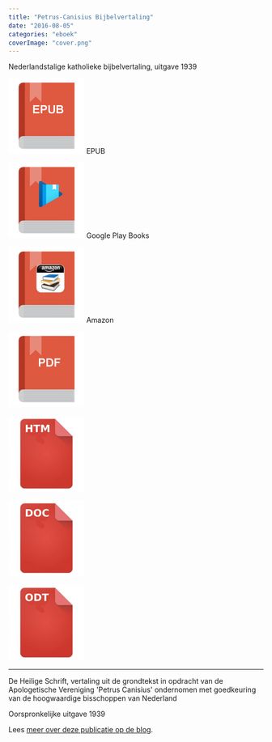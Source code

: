 ```yaml
---
title: "Petrus-Canisius Bijbelvertaling"
date: "2016-08-05"
categories: "eboek"
coverImage: "cover.png"
---
```


Nederlandstalige katholieke bijbelvertaling, uitgave 1939

<!--more-->

[![e-book-epub](images/e-book-epub-150x150.png)](https://storage.googleapis.com/geloven-leren/books/De%20Bijbel%20-%20Petrus%20Canisiusvertaling%20-%20Onbekend.epub) EPUB

[![e-book-google-play](images/e-book-google-play-150x150.png)](https://play.google.com/store/books/details/N_N_De_Heilige_Schrift?id=xiDaDAAAQBAJ) Google Play Books

[![e-book-amazon](images/e-book-amazon-150x150.png)](https://www.amazon.nl/dp/B01JVS6S52) Amazon

[![e-book-pdf](images/e-book-pdf-150x150.png)](https://storage.googleapis.com/geloven-leren/books/canisius.pdf)

[![htm-document](images/htm-document-150x150.png)](https://storage.googleapis.com/geloven-leren/books/canisius.html)

[![doc-document](images/doc-document-150x150.png)](https://storage.googleapis.com/geloven-leren/books/canisius.doc)

[![odt-document](images/odt-document-150x150.png)](https://storage.googleapis.com/geloven-leren/books/canisius.odt)

* * *

De Heilige Schrift, vertaling uit de grondtekst in opdracht van de Apologetische Vereniging 'Petrus Canisius' ondernomen met goedkeuring van de hoogwaardige bisschoppen van Nederland

Oorspronkelijke uitgave 1939

Lees [meer over deze publicatie op de blog](/blog/bijbelvertaling-petrus-canisius-studiebijbel-gratis-downloaden/).
